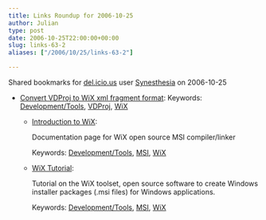 ```yaml
---
title: Links Roundup for 2006-10-25
author: Julian
type: post
date: 2006-10-25T22:00:00+00:00
slug: links-63-2 
aliases: ["/2006/10/25/links-63-2"]

---
```

Shared bookmarks for [del.icio.us][1] user  [Synesthesia][2] on 2006-10-25

  * [Convert VDProj to WiX xml fragment format][3]: 
    Keywords: [Development/Tools][4], [VDProj][5], [WiX][6]</li> 
    
      * [Introduction to WiX][7]:
  
        Documentation page for WiX open source MSI compiler/linker
  
        Keywords: [Development/Tools][4], [MSI][8], [WiX][6]
      * [WiX Tutorial][9]:
  
        Tutorial on the WiX toolset, open source software to create Windows installer packages (.msi files) for Windows applications.
  
        Keywords: [Development/Tools][4], [MSI][8], [WiX][6]</ul>

 [1]: https://del.icio.us/
 [2]: https://del.icio.us/synesthesia
 [3]: https://www.biasecurities.com/blogs/jim/archive/2004/04/10/432.aspx "https://www.biasecurities.com/blogs/jim/archive/2004/04/10/432.aspx"
 [4]: https://del.icio.us/synesthesia/Development/Tools
 [5]: https://del.icio.us/synesthesia/VDProj
 [6]: https://del.icio.us/synesthesia/WiX
 [7]: https://wix.sourceforge.net/manual-wix2/wix_index.htm "https://wix.sourceforge.net/manual-wix2/wix_index.htm"
 [8]: https://del.icio.us/synesthesia/MSI
 [9]: https://www.tramontana.co.hu/wix/ "https://www.tramontana.co.hu/wix/"